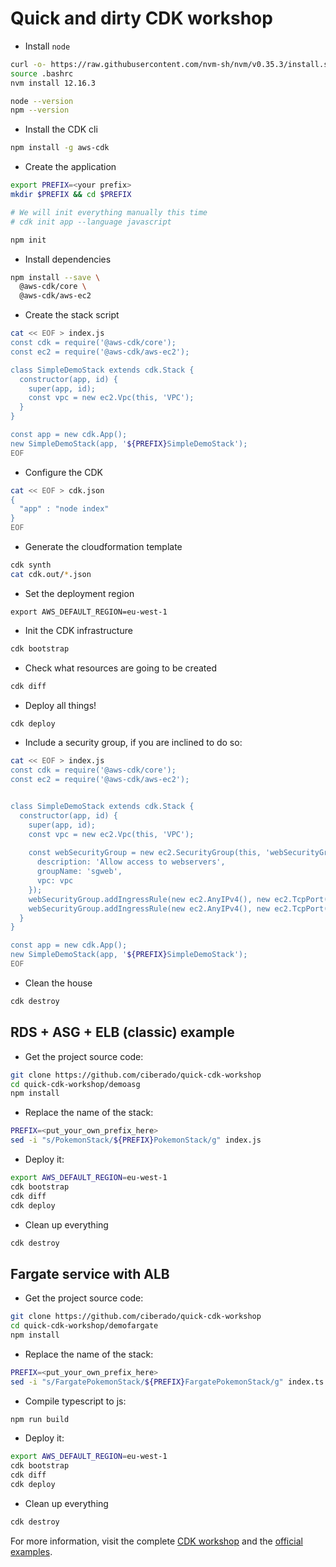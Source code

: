 # Quick and dirty CDK workshop

* Install `node`

```bash
curl -o- https://raw.githubusercontent.com/nvm-sh/nvm/v0.35.3/install.sh | bash
source .bashrc
nvm install 12.16.3

node --version
npm --version
```

* Install the CDK cli

```bash
npm install -g aws-cdk
```

* Create the application 

```bash
export PREFIX=<your prefix>
mkdir $PREFIX && cd $PREFIX

# We will init everything manually this time
# cdk init app --language javascript

npm init
```

* Install dependencies

```bash
npm install --save \
  @aws-cdk/core \
  @aws-cdk/aws-ec2 
```

* Create the stack script


```bash
cat << EOF > index.js
const cdk = require('@aws-cdk/core');
const ec2 = require('@aws-cdk/aws-ec2');

class SimpleDemoStack extends cdk.Stack {
  constructor(app, id) {
    super(app, id);
    const vpc = new ec2.Vpc(this, 'VPC');
  }
}

const app = new cdk.App();
new SimpleDemoStack(app, '${PREFIX}SimpleDemoStack');
EOF
```

* Configure the CDK

```bash
cat << EOF > cdk.json
{
  "app" : "node index"
}
EOF
```

* Generate the cloudformation template

```bash
cdk synth
cat cdk.out/*.json
```

* Set the deployment region

```
export AWS_DEFAULT_REGION=eu-west-1
```

* Init the CDK infrastructure

```bash
cdk bootstrap
```

* Check what resources are going to be created

```bash
cdk diff
```

* Deploy all things!

```bash
cdk deploy
```

* Include a security group, if you are inclined to do so:

```bash
cat << EOF > index.js
const cdk = require('@aws-cdk/core');
const ec2 = require('@aws-cdk/aws-ec2');


class SimpleDemoStack extends cdk.Stack {
  constructor(app, id) {
    super(app, id);
    const vpc = new ec2.Vpc(this, 'VPC');
    
    const webSecurityGroup = new ec2.SecurityGroup(this, 'webSecurityGroup', {
      description: 'Allow access to webservers',
      groupName: 'sgweb',
      vpc: vpc
    });
    webSecurityGroup.addIngressRule(new ec2.AnyIPv4(), new ec2.TcpPort(80), 'allow http access from any ip');
    webSecurityGroup.addIngressRule(new ec2.AnyIPv4(), new ec2.TcpPort(443), 'allow https access from any ip');
  }
}

const app = new cdk.App();
new SimpleDemoStack(app, '${PREFIX}SimpleDemoStack');
EOF
```


* Clean the house

```bash
cdk destroy
```

## RDS + ASG + ELB (classic) example

* Get the project source code:

```bash
git clone https://github.com/ciberado/quick-cdk-workshop
cd quick-cdk-workshop/demoasg
npm install
```

* Replace the name of the stack:

```bash
PREFIX=<put_your_own_prefix_here>
sed -i "s/PokemonStack/${PREFIX}PokemonStack/g" index.js
```
* Deploy it:

```bash
export AWS_DEFAULT_REGION=eu-west-1
cdk bootstrap
cdk diff
cdk deploy
```

* Clean up everything

```bash
cdk destroy
```

## Fargate service with ALB

* Get the project source code:

```bash
git clone https://github.com/ciberado/quick-cdk-workshop
cd quick-cdk-workshop/demofargate
npm install
```

* Replace the name of the stack:

```bash
PREFIX=<put_your_own_prefix_here>
sed -i "s/FargatePokemonStack/${PREFIX}FargatePokemonStack/g" index.ts
```

* Compile typescript to js:

```bash
npm run build
```

* Deploy it:

```bash
export AWS_DEFAULT_REGION=eu-west-1
cdk bootstrap
cdk diff
cdk deploy
```

* Clean up everything

```bash
cdk destroy
```


For more information, visit the complete [CDK workshop](https://cdkworkshop.com) and the [official examples](https://github.com/aws-samples/aws-cdk-examples).

